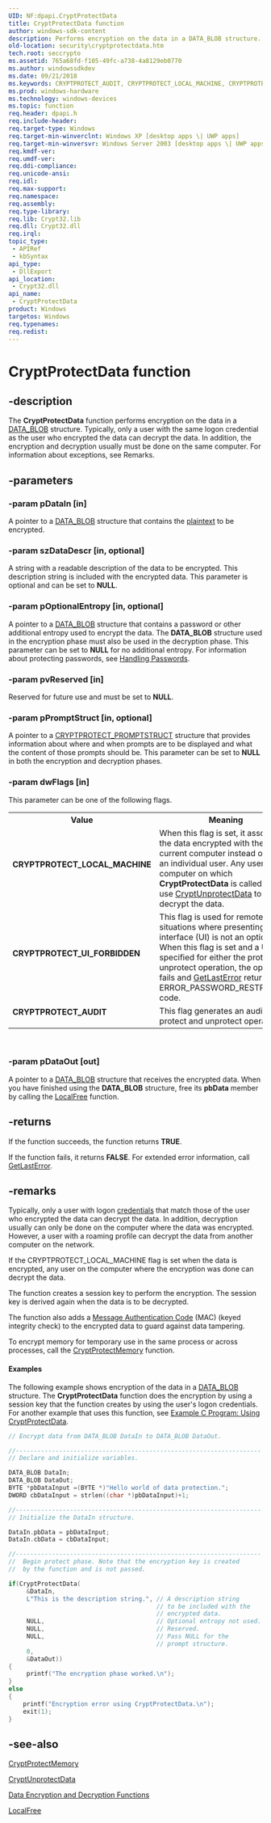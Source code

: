 ```yaml
---
UID: NF:dpapi.CryptProtectData
title: CryptProtectData function
author: windows-sdk-content
description: Performs encryption on the data in a DATA_BLOB structure.
old-location: security\cryptprotectdata.htm
tech.root: seccrypto
ms.assetid: 765a68fd-f105-49fc-a738-4a8129eb0770
ms.author: windowssdkdev
ms.date: 09/21/2018
ms.keywords: CRYPTPROTECT_AUDIT, CRYPTPROTECT_LOCAL_MACHINE, CRYPTPROTECT_UI_FORBIDDEN, CryptProtectData, CryptProtectData function [Security], _crypto2_cryptprotectdata, dpapi/CryptProtectData, security.cryptprotectdata, wincrypt/CryptProtectData
ms.prod: windows-hardware
ms.technology: windows-devices
ms.topic: function
req.header: dpapi.h
req.include-header: 
req.target-type: Windows
req.target-min-winverclnt: Windows XP [desktop apps \| UWP apps]
req.target-min-winversvr: Windows Server 2003 [desktop apps \| UWP apps]
req.kmdf-ver: 
req.umdf-ver: 
req.ddi-compliance: 
req.unicode-ansi: 
req.idl: 
req.max-support: 
req.namespace: 
req.assembly: 
req.type-library: 
req.lib: Crypt32.lib
req.dll: Crypt32.dll
req.irql: 
topic_type:
 - APIRef
 - kbSyntax
api_type:
 - DllExport
api_location:
 - Crypt32.dll
api_name:
 - CryptProtectData
product: Windows
targetos: Windows
req.typenames: 
req.redist: 
---
```


# CryptProtectData function


## -description


The <b>CryptProtectData</b> function performs encryption on the data in a 
<a href="https://msdn.microsoft.com/7a06eae5-96d8-4ece-98cb-cf0710d2ddbd">DATA_BLOB</a> structure. Typically, only a user with the same logon credential as the user who encrypted the data can decrypt the data. In addition, the encryption and decryption usually must be done on the same computer. For information about exceptions, see  Remarks.


## -parameters




### -param pDataIn [in]

A pointer to a 
<a href="https://msdn.microsoft.com/7a06eae5-96d8-4ece-98cb-cf0710d2ddbd">DATA_BLOB</a> structure that contains the <a href="https://msdn.microsoft.com/2fe6cfd3-8a2e-4dbe-9fb8-332633daa97a">plaintext</a> to be encrypted.


### -param szDataDescr [in, optional]

A string with a readable description of the data to be encrypted. This description string is included with the encrypted data. This parameter is optional and can be set to <b>NULL</b>.


### -param pOptionalEntropy [in, optional]

A pointer to a <a href="https://msdn.microsoft.com/7a06eae5-96d8-4ece-98cb-cf0710d2ddbd">DATA_BLOB</a> structure that contains a password or other additional entropy used to encrypt the data. The <b>DATA_BLOB</b> structure used in the encryption phase must also be used in the decryption phase. This parameter can be set to <b>NULL</b> for no additional entropy. For information about protecting passwords, see <a href="https://msdn.microsoft.com/1d810f71-9bf5-4c5c-a573-c35081f604cf">Handling Passwords</a>.


### -param pvReserved [in]

Reserved for future use and must be set to <b>NULL</b>.


### -param pPromptStruct [in, optional]

A pointer to a 
<a href="https://msdn.microsoft.com/412ce598-a7c9-446d-bd98-6583a20d6cd7">CRYPTPROTECT_PROMPTSTRUCT</a> structure that provides information about where and when prompts are to be displayed and what the content of those prompts should be. This parameter can be set to <b>NULL</b> in both the encryption and decryption phases.


### -param dwFlags [in]

This parameter can be one of the following flags.

<table>
<tr>
<th>Value</th>
<th>Meaning</th>
</tr>
<tr>
<td width="40%"><a id="CRYPTPROTECT_LOCAL_MACHINE"></a><a id="cryptprotect_local_machine"></a><dl>
<dt><b>CRYPTPROTECT_LOCAL_MACHINE</b></dt>
</dl>
</td>
<td width="60%">
When this flag is set, it associates the data encrypted with the current computer instead of with an individual user. Any user on the computer on which <b>CryptProtectData</b> is called can use 
<a href="https://msdn.microsoft.com/54eab3b0-d341-47c6-9c32-79328d7a7155">CryptUnprotectData</a> to decrypt the data.

</td>
</tr>
<tr>
<td width="40%"><a id="CRYPTPROTECT_UI_FORBIDDEN"></a><a id="cryptprotect_ui_forbidden"></a><dl>
<dt><b>CRYPTPROTECT_UI_FORBIDDEN</b></dt>
</dl>
</td>
<td width="60%">
This flag is used for remote situations where presenting a user interface (UI) is not an option. When this flag is set and a UI is specified for either the protect or unprotect operation, the operation fails and 
<a href="https://msdn.microsoft.com/d852e148-985c-416f-a5a7-27b6914b45d4">GetLastError</a> returns the ERROR_PASSWORD_RESTRICTION code.

</td>
</tr>
<tr>
<td width="40%"><a id="CRYPTPROTECT_AUDIT"></a><a id="cryptprotect_audit"></a><dl>
<dt><b>CRYPTPROTECT_AUDIT</b></dt>
</dl>
</td>
<td width="60%">
This flag generates an audit on protect and unprotect operations.

</td>
</tr>
</table>
 


### -param pDataOut [out]

A pointer to a 
<a href="https://msdn.microsoft.com/7a06eae5-96d8-4ece-98cb-cf0710d2ddbd">DATA_BLOB</a> structure that receives the encrypted data. When you have finished using the <b>DATA_BLOB</b> structure, free its <b>pbData</b> member by calling the   <a href="https://msdn.microsoft.com/a0393983-cb43-4dfa-91a6-d82a5fb8de12">LocalFree</a> function.


## -returns



If the function succeeds, the function returns <b>TRUE</b>.
						

If the function fails, it returns <b>FALSE</b>. For extended error information, call 
<a href="https://msdn.microsoft.com/d852e148-985c-416f-a5a7-27b6914b45d4">GetLastError</a>.




## -remarks



Typically, only a user with logon <a href="https://msdn.microsoft.com/db46def4-bfdc-4801-a57d-d568e94a2dbb">credentials</a> that match those of the user who encrypted the data can decrypt the data. In addition, decryption usually can only be done on the computer where the data was encrypted. However, a user with a roaming profile can decrypt the data from another computer on the network.

If the CRYPTPROTECT_LOCAL_MACHINE flag is set when the data is encrypted, any user on the computer where the encryption was done can decrypt the data.

The function creates a session key to perform the encryption. The session key is derived again when the data is to be decrypted.

The function also adds a <a href="https://msdn.microsoft.com/4c4402e9-7455-4868-978f-3899a8fd86c1">Message Authentication Code</a> (MAC) (keyed integrity check) to the encrypted data to guard against data tampering.

To encrypt memory for temporary use in the same process or across processes, call the <a href="https://msdn.microsoft.com/6b372552-87d4-4047-afa5-0d1113348289">CryptProtectMemory</a> function.


#### Examples

The following example shows encryption of the data in a <a href="https://msdn.microsoft.com/7a06eae5-96d8-4ece-98cb-cf0710d2ddbd">DATA_BLOB</a> structure. The <b>CryptProtectData</b> function does the encryption by using a session key that the function creates by using the user's logon credentials. For another example that uses this function, see 
<a href="https://msdn.microsoft.com/51607aad-9fa8-4db6-bd2a-3821dce619e7">Example C Program: Using CryptProtectData</a>.


```cpp
// Encrypt data from DATA_BLOB DataIn to DATA_BLOB DataOut.

//--------------------------------------------------------------------
// Declare and initialize variables.

DATA_BLOB DataIn;
DATA_BLOB DataOut;
BYTE *pbDataInput =(BYTE *)"Hello world of data protection.";
DWORD cbDataInput = strlen((char *)pbDataInput)+1;

//--------------------------------------------------------------------
// Initialize the DataIn structure.

DataIn.pbData = pbDataInput;    
DataIn.cbData = cbDataInput;

//--------------------------------------------------------------------
//  Begin protect phase. Note that the encryption key is created
//  by the function and is not passed.

if(CryptProtectData(
     &DataIn,
     L"This is the description string.", // A description string
                                         // to be included with the
                                         // encrypted data. 
     NULL,                               // Optional entropy not used.
     NULL,                               // Reserved.
     NULL,                               // Pass NULL for the 
                                         // prompt structure.
     0,
     &DataOut))
{
     printf("The encryption phase worked.\n");
}
else
{
    printf("Encryption error using CryptProtectData.\n");
    exit(1); 
}
```





## -see-also




<a href="https://msdn.microsoft.com/6b372552-87d4-4047-afa5-0d1113348289">CryptProtectMemory</a>



<a href="https://msdn.microsoft.com/54eab3b0-d341-47c6-9c32-79328d7a7155">CryptUnprotectData</a>



<a href="https://msdn.microsoft.com/en-us/library/Aa380252(v=VS.85).aspx">Data Encryption and Decryption Functions</a>



<a href="https://msdn.microsoft.com/a0393983-cb43-4dfa-91a6-d82a5fb8de12">LocalFree</a>
 

 

